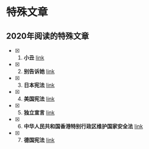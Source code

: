 # 特殊文章

## 2020年阅读的特殊文章
- [x] 1. **小丑** [link](./other/2020/小丑.md)
- [x] 2. **别告诉她** [link](./other/2020/别告诉她.md)
- [x] 3. **日本宪法** [link](./paper/2020/日本宪法.md)
- [x] 4. **美国宪法** [link](./paper/2020/美国宪法.md)
- [x] 5. **独立宣言** [link](./paper/2020/独立宣言.md)
- [x] 6. **中华人民共和国香港特别行政区维护国家安全法** [link](./paper/2020/中华人民共和国香港特别行政区维护国家安全法.md)
- [x] 7. **德国宪法** [link](./paper/2020/德国宪法.md)
